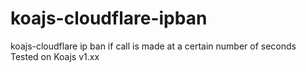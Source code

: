 # koajs-cloudflare-ipban
koajs-cloudflare ip ban if call is made at a certain number of seconds
Tested on Koajs v1.xx
